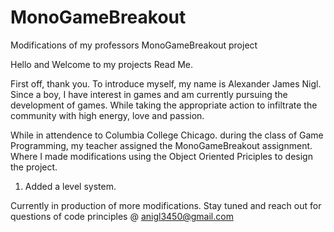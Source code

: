 # MonoGameBreakout
Modifications of my professors MonoGameBreakout project

Hello and Welcome to my projects Read Me.

First off, thank you. To introduce myself, my name is Alexander James Nigl. Since a boy, I have interest in games and am currently pursuing the development of games. While taking the appropriate action to infiltrate the community with high energy, love and passion.

While in attendence to Columbia College Chicago. during the class of Game Programming, my teacher assigned the MonoGameBreakout assignment. Where I made modifications using the Object Oriented Priciples to design the project.

1) Added a level system.

Currently in production of more modifications. Stay tuned and reach out for questions of code principles @ anigl3450@gmail.com
